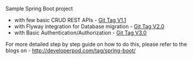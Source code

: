 Sample Spring Boot project 
 - with few basic CRUD REST APIs - [Git Tag V1.1](https://github.com/chatterjeesunit/spring-boot-app/tree/v1.1)
 - with Flyway integration for Database migration - [Git Tag V2.0](https://github.com/chatterjeesunit/spring-boot-app/tree/v2.0)
 - with Basic Authentication/Authorization - [Git Tag V3.0](https://github.com/chatterjeesunit/spring-boot-app/tree/v3.0)
 
For more detailed step by step guide on how to do this, please refer to the blogs on - http://developerpod.com/tag/spring-boot/